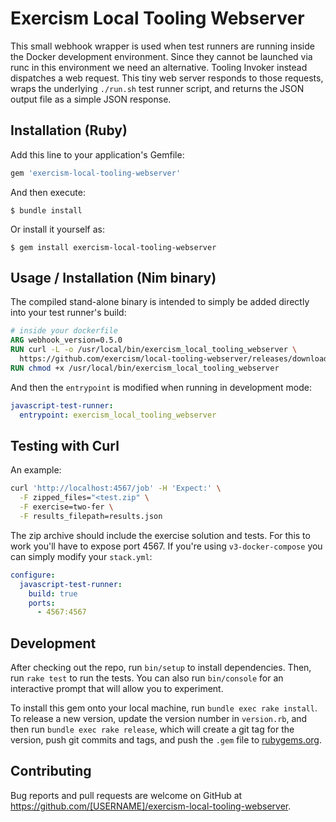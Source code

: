# Exercism Local Tooling Webserver

This small webhook wrapper is used when test runners are running inside the Docker development environment.  Since they cannot be launched via runc in this environment we need an alternative.  Tooling Invoker instead dispatches a web request.  This tiny web server responds to those requests, wraps the underlying `./run.sh` test runner script, and returns the JSON output file as a simple JSON response.

## Installation (Ruby)

Add this line to your application's Gemfile:

```ruby
gem 'exercism-local-tooling-webserver'
```

And then execute:

    $ bundle install

Or install it yourself as:

    $ gem install exercism-local-tooling-webserver

## Usage / Installation (Nim binary)

The compiled stand-alone binary is intended to simply be added directly into your test runner's build:

```dockerfile
# inside your dockerfile
ARG webhook_version=0.5.0
RUN curl -L -o /usr/local/bin/exercism_local_tooling_webserver \
  https://github.com/exercism/local-tooling-webserver/releases/download/${webhook_version}/exercism_local_tooling_webserver
RUN chmod +x /usr/local/bin/exercism_local_tooling_webserver
```

And then the `entrypoint` is modified when running in development mode:

```yaml
javascript-test-runner:
  entrypoint: exercism_local_tooling_webserver
```

## Testing with Curl

An example:

```bash
curl 'http://localhost:4567/job' -H 'Expect:' \
  -F zipped_files="<test.zip" \
  -F exercise=two-fer \
  -F results_filepath=results.json
```

The zip archive should include the exercise solution and tests.  For this to work you'll have to expose port 4567. If you're using `v3-docker-compose` you can simply modify your `stack.yml`:

```yaml
configure:
  javascript-test-runner:
    build: true
    ports:
      - 4567:4567
```

## Development

After checking out the repo, run `bin/setup` to install dependencies. Then, run `rake test` to run the tests. You can also run `bin/console` for an interactive prompt that will allow you to experiment.

To install this gem onto your local machine, run `bundle exec rake install`. To release a new version, update the version number in `version.rb`, and then run `bundle exec rake release`, which will create a git tag for the version, push git commits and tags, and push the `.gem` file to [rubygems.org](https://rubygems.org).

## Contributing

Bug reports and pull requests are welcome on GitHub at https://github.com/[USERNAME]/exercism-local-tooling-webserver.

